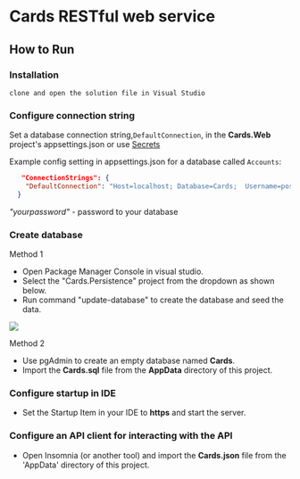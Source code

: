 # Cards RESTful web service

## How to Run

### Installation

    clone and open the solution file in Visual Studio

### Configure connection string

Set a database connection string,`DefaultConnection`, in the **Cards.Web** project's appsettings.json or use [Secrets](https://blogs.msdn.microsoft.com/mihansen/2017/09/10/managing-secrets-in-net-core-2-0-apps/)

Example config setting in appsettings.json for a database called `Accounts`:

```json
   "ConnectionStrings": {
    "DefaultConnection": "Host=localhost; Database=Cards;  Username=postgres; Password=yourpassword"
  }
```
*"yourpassword"* - password to your database

### Create database
Method 1
- Open Package Manager Console in visual studio.
- Select the "Cards.Persistence" project from the dropdown as shown below.
- Run command "update-database" to create the database and seed the data.

<img src="https://github.com/mikemathu/Point-Of-Sale-System/blob/main/PointOfSaleSystem.Web/wwwroot/AppData/images/ERDiagrams/Cards_Persistence.PNG">

Method 2

- Use pgAdmin to create an empty database named **Cards**. 
- Import the **Cards.sql** file from the **AppData** directory of this project.



### Configure startup in IDE

- Set the Startup Item in your IDE to **https** and start the server.

### Configure an API client for interacting with the API

- Open Insomnia (or another tool) and import the **Cards.json** file from the 'AppData' directory of this project.
